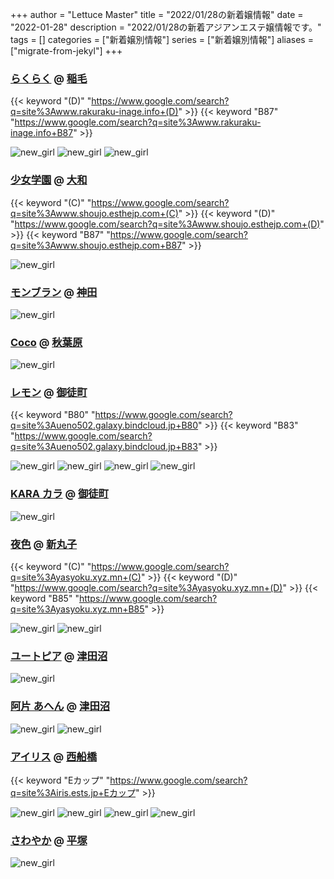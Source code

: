 +++
author = "Lettuce Master"
title = "2022/01/28の新着嬢情報"
date = "2022-01-28"
description = "2022/01/28の新着アジアンエステ嬢情報です。"
tags = []
categories = ["新着嬢別情報"]
series = ["新着嬢別情報"]
aliases = ["migrate-from-jekyl"]
+++
### [らくらく](http://www.rakuraku-inage.info/) @ [稲毛](/post/inage)
{{< keyword "(D)" "https://www.google.com/search?q=site%3Awww.rakuraku-inage.info+(D)" >}} {{< keyword "B87" "https://www.google.com/search?q=site%3Awww.rakuraku-inage.info+B87" >}} 

![new_girl](https://i.imgur.com/HJgAG2J.jpeg)
![new_girl](https://i.imgur.com/P4FQBlC.jpeg)
![new_girl](https://i.imgur.com/Wxvq4e1.jpeg)
### [少女学園](http://www.shoujo.esthejp.com/) @ [大和](/post/yamato)
{{< keyword "(C)" "https://www.google.com/search?q=site%3Awww.shoujo.esthejp.com+(C)" >}} {{< keyword "(D)" "https://www.google.com/search?q=site%3Awww.shoujo.esthejp.com+(D)" >}} {{< keyword "B87" "https://www.google.com/search?q=site%3Awww.shoujo.esthejp.com+B87" >}} 

![new_girl](https://i.imgur.com/us7a8PT.jpeg)
### [モンブラン](http://montblanc.estheya.com/) @ [神田](/post/kanda)


![new_girl](https://i.imgur.com/ARdzdEu.jpeg)
### [Coco](https://coco.tyo.ac/) @ [秋葉原](/post/akihabara)


![new_girl](https://coco.tyo.ac/images/paypay.jpg)
### [レモン](http://ueno502.galaxy.bindcloud.jp/) @ [御徒町](/post/okachimachi)
{{< keyword "B80" "https://www.google.com/search?q=site%3Aueno502.galaxy.bindcloud.jp+B80" >}} {{< keyword "B83" "https://www.google.com/search?q=site%3Aueno502.galaxy.bindcloud.jp+B83" >}} 

![new_girl](https://i.imgur.com/6OblPKW.jpeg)
![new_girl](https://i.imgur.com/oh3esWO.jpeg)
![new_girl](https://i.imgur.com/qEqxVdb.jpeg)
![new_girl](https://i.imgur.com/2K82jSK.gif)
### [KARA カラ](https://es-kara.tokyo/) @ [御徒町](/post/okachimachi)


![new_girl](https://es-kara.tokyo/images/therapist/th_ai.jpg)
### [夜色](https://yasyoku.xyz.mn/) @ [新丸子](/post/shinmaruko)
{{< keyword "(C)" "https://www.google.com/search?q=site%3Ayasyoku.xyz.mn+(C)" >}} {{< keyword "(D)" "https://www.google.com/search?q=site%3Ayasyoku.xyz.mn+(D)" >}} {{< keyword "B85" "https://www.google.com/search?q=site%3Ayasyoku.xyz.mn+B85" >}} 

![new_girl](https://yasyoku.xyz.mn/photos/sites/40/2022/01/2022012714272981.jpg)
![new_girl](https://yasyoku.xyz.mn/photos/sites/40/2022/01/2022012714272981.jpg_305X404.jpg)
### [ユートピア](http://utopia.relax-good.com/) @ [津田沼](/post/tsudanuma)


![new_girl](https://i.imgur.com/U6RzeGt.jpeg)
### [阿片 あへん](http://arigato.mznab.com/) @ [津田沼](/post/tsudanuma)


![new_girl](https://i.imgur.com/YeEzc4h.jpeg)
![new_girl](https://i.imgur.com/TIwAMr2.jpeg)
### [アイリス](https://iris.ests.jp/) @ [西船橋](/post/nishifunabashi)
{{< keyword "Eカップ" "https://www.google.com/search?q=site%3Airis.ests.jp+Eカップ" >}} 

![new_girl](https://iris.ests.jp/photos/sites/58/2021/08/2021081017402473.jpeg_302X450.jpeg)
![new_girl](https://iris.ests.jp/photos/sites/58/2021/12/2021122122493215-253x450.jpeg_302X450.jpeg)
![new_girl](https://iris.ests.jp/photos/sites/58/2022/01/2022010618050194-302x422.jpeg_302X450.jpeg)
![new_girl](https://iris.ests.jp/photos/sites/58/2022/01/2022010719262721-302x450.jpeg_302X450.jpeg)
### [さわやか](http://hiratsuka-est.com/) @ [平塚](/post/hiratsuka)


![new_girl](https://i.imgur.com/SnLWCtN.jpeg)
